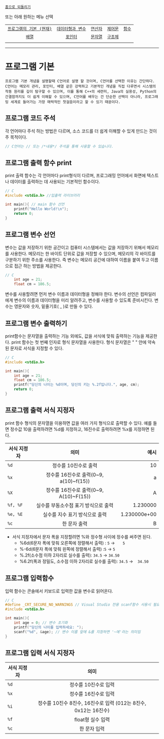 [`홈으로 되돌리기`](/README.md)

또는 아래 원하는 메뉴 선택

|                         |                         |                         |                         |                         |
|:-----------------------:|:-----------------------:|:-----------------------:|:-----------------------:|:-----------------------:|
| [`프로그램의 기본 (현재)`](/theory/Chapter/01/README.md) | [`데이터형과 변수`](/theory/Chapter/02/README.md) | [`연산자`](/theory/Chapter/03/README.md) | [`제어문`](/theory/Chapter/04/README.md) | [`함수`](/theory/Chapter/05/README.md) |
| [`배열`](/theory/Chapter/06/README.md)           | [`포인터`](/theory/Chapter/07/README.md)         | [`문자열`](/theory/Chapter/08/README.md) | [`구조체`](/theory/Chapter/09/README.md) |                         |
|                         |                         |                         |                         |                         |

---
# 프로그램 기본
`프로그램 기본 개념을 설명할때 C언어로 설명 할 것이며, C언어를 선택한 이유는 간단하다. C언어는 메모리 관리, 포인터, 배열 같은 강력하고 기본적인 개념을 직접 다루면서 시스템의 작동 원리를 깊이 탐구할 수 있으며, 이를 통해 C++의 세련미, Java의 실용성, Python의 간결함까지도 더 쉽게 이해할 수 있으며, C언어를 배우는 건 단순한 선택이 아니라, 프로그래밍 세계로 들어가는 가장 매력적인 첫걸음이라고 할 수 있기 때문이다.`


## 프로그램 코드 주석

각 언어마다 주석 하는 방법은 다르며, 소스 코드를 더 쉽게 이해할 수 있게 만드는 것이 주 목적이다.
```c
// C언어는 // 또는 /*내용*/ 주석을 통해 사용할 수 있습니다.
```
## 프로그램 출력 함수 print

print 출력 함수는 각 언어마다 print형식이 다르며, 프로그래밍 언어에서 화면에 텍스트나 데이터를 출력하는 데 사용되는 기본적인 함수이다.
```c
// C
#include <stdio.h> //입출력 라이브러리

int main(){ // main 함수 선언
    printf("Hello World!\n");
    return 0;
}
```

## 프로그램 변수 선언

변수는 값을 저장하기 위한 공간이고 컴퓨터 시스템에서는 값을 저장하기 위해서 메모리를 사용한다. 메모리는 한 바이트 단위로 값을 저장할 수 있으며, 메모리의 각 바이트를 구분하기 위한 주소를 사용한다. 즉 변수는 메모리 공간에 대하여 이름을 붙여 두고 이름으로 접근 하는 방법을 제공한다.
```c
// C
    int age = 21;
    float cm = 186.5;
```
변수를 사용할려면 먼저 변수 이름과 데이터형을 정해야 한다. 변수의 선언은 컴파일러에게 변수의 이름과 데이터형을 미리 알려주고, 변수를 사용할 수 있도록 준비시킨다. 변수는 영문자와 숫자, 밑줄기호( _ )로 만들 수 있다.

## 프로그램 변수 출력하기

print함수는 문자열을 출력하는 기능 외에도, 값을 서식에 맞춰 출력하는 기능을 제공한다. print 함수는 첫 번쨰 인자로 형식 문자열을 사용한다. 형식 문자열은 " " 안에 약속된 문자로 서식을 지정할 수 있다.
```c
// C
#include <stdio.h>

int main(){
    int age = 21;
    float cm = 186.5;
    printf("당신의 나이는 %d이며, 당신의 키는 %.2f입니다.", age, cm);
    return 0;
}
```

## 프로그램 출력 서식 지정자

print 함수 형식의 문자열을 이용하면 값을 여러 가지 형식으로 출력할 수 있다. 예를 들면 정수값 10을 출력하려면 %d를 지정하고, 16진수로 출력하려면 %x를 지정하면 된다.

| 서식 지정자 | 의미 | 예시|
|---|:---:|---:|
| `%d` | 정수를 10진수로 출력 | 10|
| `%x` | 정수를 16진수로 출력(0~9, a(10)~f(15)) |  a|
| `%X` | 정수를 16진수로 출력(0~9, A(10)~F(15)) |  A|
| `%f, %F` | 실수를 부동소수점 표기 방식으로 출력 |  1.230000|
| `%e, %E` | 실수를 지수 표기 방식으로 출력 |  1.230000e+00|
| `%c` | 한 문자 출력 |  B|
- 서식 지정자에서 문자 폭을 지정할려면 %와 정수형 사이에 정수를 써주면 된다.
    - %6d(6문자 폭에 맞춰 오른쪽에 정렬해서 출력) : `5` -> `ㅤㅤ5`
    - %-6d(6문자 폭에 맞춰 왼쪽에 정렬해서 출력) :`5` -> `5ㅤㅤ`
    - %.2f(소수점 이하 2자리로 실수를 출력): `34.5` -> `34.50` 
    - %6.2f(폭과 정밀도, 소수점 이하 2자리로 실수를 출력): `34.5` -> `ㅤ34.50` 

## 프로그램 입력함수

입력 함수는 콘솔에서 키보드로 입력한 값을 변수로 읽어온다. 
```c
// C
#define _CRT_SECURE_NO_WARNINGS // Visual Studio 전용 scanf함수 사용시 필요, 꼭 stdio.h 앞에 써줘야 한다.
#include <stdio.h>

int main(){
    int age = 0; // 변수 초기화
    printf("당신의 나이를 입력하세요: ");
    scanf("%d", &age); // 변수 이름 앞에 &를 지정하면 '~에'라는 의미임
}
```

## 프로그램 입력 서식 지정자
| 서식 지정자 | 의미 ||
|---|:---:|---:|
| `%d` | 정수를 10진수로 입력 ||
| `%x` | 정수를 16진수로 입력 ||
| `%i` | 정수를 10진수 8진수, 16진수로 입력 (012는 8진수, 0x12는 16진수) ||
| `%f` | float형 실수 입력 ||
| `%c` | 한 문자 입력 ||
